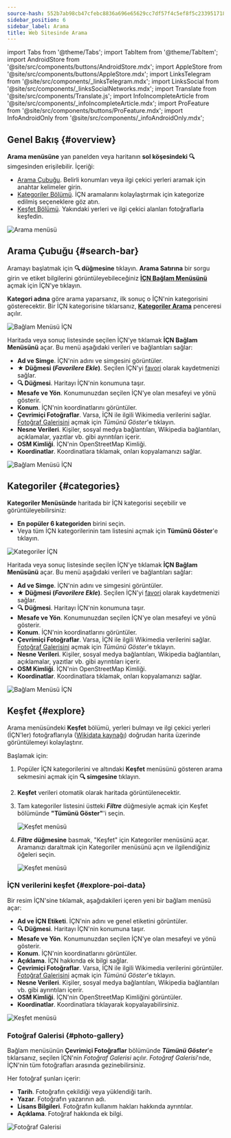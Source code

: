 ```yaml
---
source-hash: 552b7ab98cb47cfebc8836a696e65629cc7df57f4c5ef8f5c2339517189845a0
sidebar_position: 6
sidebar_label: Arama
title: Web Sitesinde Arama
---
```

import Tabs from '@theme/Tabs';
import TabItem from '@theme/TabItem';
import AndroidStore from '@site/src/components/buttons/AndroidStore.mdx';
import AppleStore from '@site/src/components/buttons/AppleStore.mdx';
import LinksTelegram from '@site/src/components/_linksTelegram.mdx';
import LinksSocial from '@site/src/components/_linksSocialNetworks.mdx';
import Translate from '@site/src/components/Translate.js';
import InfoIncompleteArticle from '@site/src/components/_infoIncompleteArticle.mdx';
import ProFeature from '@site/src/components/buttons/ProFeature.mdx';
import InfoAndroidOnly from '@site/src/components/_infoAndroidOnly.mdx';


<InfoIncompleteArticle/>


## Genel Bakış {#overview}

**Arama menüsüne** yan panelden veya haritanın **sol köşesindeki 🔍** simgesinden erişilebilir. İçeriği:

- [Arama Çubuğu](#search-bar). Belirli konumları veya ilgi çekici yerleri aramak için anahtar kelimeler girin.
- [Kategoriler Bölümü](#categories). İÇN aramalarını kolaylaştırmak için kategorize edilmiş seçeneklere göz atın.
- [Keşfet Bölümü](#explore). Yakındaki yerleri ve ilgi çekici alanları fotoğraflarla keşfedin.

![Arama menüsü](@site/static/img/web/search.png)


## Arama Çubuğu {#search-bar}

Aramayı başlatmak için **🔍 düğmesine** tıklayın. **Arama Satırına** bir sorgu girin ve etiket bilgilerini görüntüleyebileceğiniz [**İÇN Bağlam Menüsünü**](#explore-poi-data) açmak için İÇN'ye tıklayın.

**Kategori adına** göre arama yaparsanız, ilk sonuç o İÇN'nin kategorisini gösterecektir. Bir İÇN kategorisine tıklarsanız, [**Kategoriler Arama**](#categories) penceresi açılır.

![Bağlam Menüsü İÇN](@site/static/img/web/context_menu_poi.png)


Haritada veya sonuç listesinde seçilen İÇN'ye tıklamak **İÇN Bağlam Menüsünü** açar. Bu menü aşağıdaki verileri ve bağlantıları sağlar:

- **Ad ve Simge**. İÇN'nin adını ve simgesini görüntüler.
- **★ Düğmesi (*Favorilere Ekle*)**. Seçilen İÇN'yi [favori](../web/web-userdata.mdx#add--edit-favorite) olarak kaydetmenizi sağlar.
- **🔍 Düğmesi**. Haritayı İÇN'nin konumuna taşır.
- **Mesafe ve Yön**. Konumunuzdan seçilen İÇN'ye olan mesafeyi ve yönü gösterir.
- **Konum**. İÇN'nin koordinatlarını görüntüler.
- **Çevrimiçi Fotoğraflar**. Varsa, İÇN ile ilgili Wikimedia verilerini sağlar. [Fotoğraf Galerisini](#photo-gallery) açmak için *Tümünü Göster*'e tıklayın.
- **Nesne Verileri**. Kişiler, sosyal medya bağlantıları, Wikipedia bağlantıları, açıklamalar, yazıtlar vb. gibi ayrıntıları içerir.
- **OSM Kimliği**. İÇN'nin OpenStreetMap Kimliği.
- **Koordinatlar**. Koordinatlara tıklamak, onları kopyalamanızı sağlar.

![Bağlam Menüsü İÇN](@site/static/img/web/context_menu_poi_1.png)

## Kategoriler {#categories}

**Kategoriler Menüsünde** haritada bir İÇN kategorisi seçebilir ve görüntüleyebilirsiniz:

- **En popüler 6 kategoriden** birini seçin.
- Veya tüm İÇN kategorilerinin tam listesini açmak için **Tümünü Göster**'e tıklayın.

![Kategoriler İÇN](@site/static/img/web/categories_poi.png)

Haritada veya sonuç listesinde seçilen İÇN'ye tıklamak **İÇN Bağlam Menüsünü** açar. Bu menü aşağıdaki verileri ve bağlantıları sağlar:

- **Ad ve Simge**. İÇN'nin adını ve simgesini görüntüler.
- **★ Düğmesi (*Favorilere Ekle*)**. Seçilen İÇN'yi [favori](../web/web-userdata.mdx#add--edit-favorite) olarak kaydetmenizi sağlar.
- **🔍 Düğmesi**. Haritayı İÇN'nin konumuna taşır.
- **Mesafe ve Yön**. Konumunuzdan seçilen İÇN'ye olan mesafeyi ve yönü gösterir.
- **Konum**. İÇN'nin koordinatlarını görüntüler.
- **Çevrimiçi Fotoğraflar**. Varsa, İÇN ile ilgili Wikimedia verilerini sağlar. [Fotoğraf Galerisini](#photo-gallery) açmak için *Tümünü Göster*'e tıklayın.
- **Nesne Verileri**. Kişiler, sosyal medya bağlantıları, Wikipedia bağlantıları, açıklamalar, yazıtlar vb. gibi ayrıntıları içerir.
- **OSM Kimliği**. İÇN'nin OpenStreetMap Kimliği.
- **Koordinatlar**. Koordinatlara tıklamak, onları kopyalamanızı sağlar.

![Bağlam Menüsü İÇN](@site/static/img/web/categories_poi_1.png)


## Keşfet {#explore}

Arama menüsündeki **Keşfet** bölümü, yerleri bulmayı ve ilgi çekici yerleri (İÇN'ler) fotoğraflarıyla ([Wikidata kaynağı](https://www.wikidata.org/)) doğrudan harita üzerinde görüntülemeyi kolaylaştırır.


Başlamak için:

1. Popüler İÇN kategorilerini ve altındaki **Keşfet** menüsünü gösteren arama sekmesini açmak için **🔍 simgesine** tıklayın.
2. **Keşfet** verileri otomatik olarak haritada görüntülenecektir.
3. Tam kategoriler listesini üstteki ***Filtre*** düğmesiyle açmak için Keşfet bölümünde **"Tümünü Göster"**'i seçin.

   ![Keşfet menüsü](@site/static/img/web/explore.png)

4. ***Filtre* düğmesine** basmak, "Keşfet" için Kategoriler menüsünü açar. Aramanızı daraltmak için Kategoriler menüsünü açın ve ilgilendiğiniz öğeleri seçin.

   ![Keşfet menüsü](@site/static/img/web/explore_cat.png)

### İÇN verilerini keşfet {#explore-poi-data}

Bir resim İÇN'sine tıklamak, aşağıdakileri içeren yeni bir bağlam menüsü açar:

- **Ad ve İÇN Etiketi**. İÇN'nin adını ve genel etiketini görüntüler.
- **🔍 Düğmesi**. Haritayı İÇN'nin konumuna taşır.
- **Mesafe ve Yön**. Konumunuzdan seçilen İÇN'ye olan mesafeyi ve yönü gösterir.
- **Konum**. İÇN'nin koordinatlarını görüntüler.
- **Açıklama**. İÇN hakkında ek bilgi sağlar.
- **Çevrimiçi Fotoğraflar**. Varsa, İÇN ile ilgili Wikimedia verilerini görüntüler. [Fotoğraf Galerisini](#photo-gallery) açmak için *Tümünü Göster*'e tıklayın.
- **Nesne Verileri**. Kişiler, sosyal medya bağlantıları, Wikipedia bağlantıları vb. gibi ayrıntıları içerir.
- **OSM Kimliği**. İÇN'nin OpenStreetMap Kimliğini görüntüler.
- **Koordinatlar**. Koordinatlara tıklayarak kopyalayabilirsiniz.

![Keşfet menüsü](@site/static/img/web/poi_context.png)

### Fotoğraf Galerisi {#photo-gallery}

Bağlam menüsünün **Çevrimiçi Fotoğraflar** bölümünde ***Tümünü Göster***'e tıklarsanız, seçilen İÇN'nin *Fotoğraf Galerisi* açılır.
*Fotoğraf Galerisi*'nde, İÇN'nin tüm fotoğrafları arasında gezinebilirsiniz.

Her fotoğraf şunları içerir:

- **Tarih**. Fotoğrafın çekildiği veya yüklendiği tarih.
- **Yazar**. Fotoğrafın yazarının adı.
- **Lisans Bilgileri**. Fotoğrafın kullanım hakları hakkında ayrıntılar.
- **Açıklama**. Fotoğraf hakkında ek bilgi.

![Fotoğraf Galerisi](@site/static/img/web/poi_photo.png)